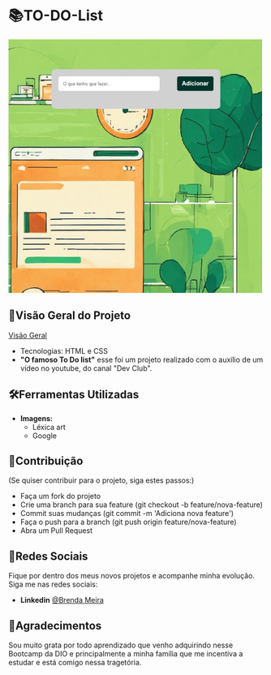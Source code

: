 # 📚TO-DO-List
<img src="https://github.com/meiraBre/TO-DO-List/blob/main/capa%20read.me.jfif" width="500" height="500">

## 👀Visão Geral do Projeto

[Visão Geral](http://127.0.0.1:5500/index.html)
- Tecnologias: HTML e CSS
- **"O famoso To Do list"** esse foi um projeto realizado com o auxílio de um vídeo no youtube, do canal "Dev Club".

## 🛠Ferramentas Utilizadas

- **Imagens:** 
  - Léxica art
  - Google

## 📌Contribuição
(Se quiser contribuir para o projeto, siga estes passos:)

- Faça um fork do projeto
- Crie uma branch para sua feature (git checkout -b feature/nova-feature)
- Commit suas mudanças (git commit -m 'Adiciona nova feature')
- Faça o push para a branch (git push origin feature/nova-feature)
- Abra um Pull Request

## 📱Redes Sociais

Fique por dentro dos meus novos projetos e acompanhe minha evolução. Siga me nas redes sociais:

- **Linkedin** [@Brenda Meira](https://www.linkedin.com/in/meirabrenda540/)

## 💖Agradecimentos

Sou muito grata por todo aprendizado que venho adquirindo nesse Bootcamp da DIO e principalmente a minha família que me incentiva a estudar e está comigo nessa tragetória.
